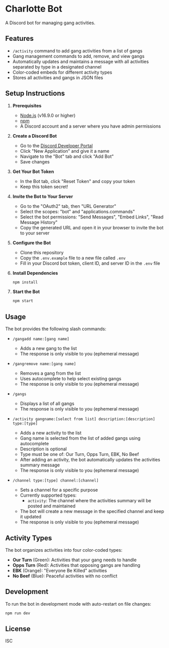 # Charlotte Bot

A Discord bot for managing gang activities.

## Features

- `/activity` command to add gang activities from a list of gangs
- Gang management commands to add, remove, and view gangs
- Automatically updates and maintains a message with all activities separated by type in a designated channel
- Color-coded embeds for different activity types
- Stores all activities and gangs in JSON files

## Setup Instructions

1. **Prerequisites**

   - [Node.js](https://nodejs.org/) (v16.9.0 or higher)
   - [npm](https://www.npmjs.com/)
   - A Discord account and a server where you have admin permissions

2. **Create a Discord Bot**

   - Go to the [Discord Developer Portal](https://discord.com/developers/applications)
   - Click "New Application" and give it a name
   - Navigate to the "Bot" tab and click "Add Bot"
   - Save changes

3. **Get Your Bot Token**

   - In the Bot tab, click "Reset Token" and copy your token
   - Keep this token secret!

4. **Invite the Bot to Your Server**

   - Go to the "OAuth2" tab, then "URL Generator"
   - Select the scopes: "bot" and "applications.commands"
   - Select the bot permissions: "Send Messages", "Embed Links", "Read Message History"
   - Copy the generated URL and open it in your browser to invite the bot to your server

5. **Configure the Bot**

   - Clone this repository
   - Copy the `.env.example` file to a new file called `.env`
   - Fill in your Discord bot token, client ID, and server ID in the `.env` file

6. **Install Dependencies**

   ```bash
   npm install
   ```

7. **Start the Bot**
   ```bash
   npm start
   ```

## Usage

The bot provides the following slash commands:

- `/gangadd name:[gang name]`

  - Adds a new gang to the list
  - The response is only visible to you (ephemeral message)

- `/gangremove name:[gang name]`

  - Removes a gang from the list
  - Uses autocomplete to help select existing gangs
  - The response is only visible to you (ephemeral message)

- `/gangs`

  - Displays a list of all gangs
  - The response is only visible to you (ephemeral message)

- `/activity gangname:[select from list] description:[description] type:[type]`

  - Adds a new activity to the list
  - Gang name is selected from the list of added gangs using autocomplete
  - Description is optional
  - Type must be one of: Our Turn, Opps Turn, EBK, No Beef
  - After adding an activity, the bot automatically updates the activities summary message
  - The response is only visible to you (ephemeral message)

- `/channel type:[type] channel:[channel]`
  - Sets a channel for a specific purpose
  - Currently supported types:
    - `activity`: The channel where the activities summary will be posted and maintained
  - The bot will create a new message in the specified channel and keep it updated
  - The response is only visible to you (ephemeral message)

## Activity Types

The bot organizes activities into four color-coded types:

- **Our Turn** (Green): Activities that your gang needs to handle
- **Opps Turn** (Red): Activities that opposing gangs are handling
- **EBK** (Orange): "Everyone Be Killed" activities
- **No Beef** (Blue): Peaceful activities with no conflict

## Development

To run the bot in development mode with auto-restart on file changes:

```bash
npm run dev
```

## License

ISC
